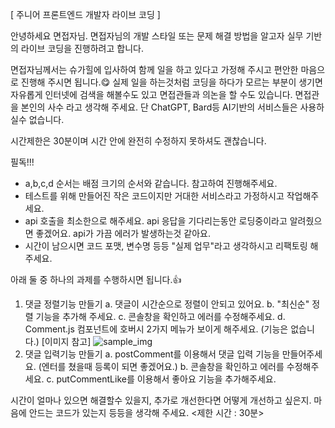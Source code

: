 [ 주니어 프론트엔드 개발자 라이브 코딩 ]

안녕하세요 면접자님.
면접자님의 개발 스타일 또는 문제 해결 방법을 알고자 실무 기반의 라이브 코딩을 진행하려고 합니다.

면접자님께서는 슈가힐에 입사하여 함께 일을 하고 있다고 가정해 주시고 편안한 마음으로 진행해 주시면 됩니다.😋
실제 일을 하는것처럼 코딩을 하다가 모르는 부분이 생기면 자유롭게 인터넷에 검색을 해볼수도 있고 면접관들과 의논을 할 수도 있습니다. 면접관을 본인의 사수 라고 생각해 주세요.
단 ChatGPT, Bard등 AI기반의 서비스들은 사용하실수 없습니다.

시간제한은 30분이며 시간 안에 완전히 수정하지 못하셔도 괜찮습니다.

필독!!!

-   a,b,c,d 순서는 배점 크기의 순서와 같습니다. 참고하여 진행해주세요.
-   테스트를 위해 만들어진 작은 코드이지만 거대한 서비스라고 가정하시고 작업해주세요.
-   api 호출을 최소한으로 해주세요. api 응답을 기다리는동안 로딩중이라고 알려줬으면 좋겠어요. api가 가끔 에러가 발생하는것 같아요.
-   시간이 남으시면 코드 포맷, 변수명 등등 "실제 업무"라고 생각하시고 리팩토링 해주세요.

아래 둘 중 하나의 과제를 수행하시면 됩니다.👍

1. 댓글 정렬기능 만들기
   a. 댓글이 시간순으로 정렬이 안되고 있어요.
   b. "최신순" 정렬 기능을 추가해 주세요.
   c. 콘솔창을 확인하고 에러를 수정해주세요.
   d. Comment.js 컴포넌트에 호버시 2가지 메뉴가 보이게 해주세요. (기능은 없습니다.)
   [이미지 참고]
   ![sample_img](https://github.com/SugarhillKR/sugarhill_assignment_frontend/assets/133742699/600d678f-180c-4054-9cbd-ca695b602e84)
2. 댓글 입력기능 만들기
   a. postComment를 이용해서 댓글 입력 기능을 만들어주세요. (엔터를 쳤을때 등록이 되면 좋겠어요.)
   b. 콘솔창을 확인하고 에러를 수정해주세요.
   c. putCommentLike를 이용해서 좋아요 기능을 추가해주세요.

시간이 얼마나 있으면 해결할수 있을지, 추가로 개선한다면 어떻게 개선하고 싶은지. 마음에 안드는 코드가 있는지 등등을 생각해 주세요.
<제한 시간 : 30분>
